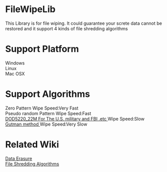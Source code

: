# FileWipeLib
This Library is for file wiping. It could guarantee your screte data cannot be restored and it support 4 kinds of file shredding algorithms <br/>

# Support Platform
Windows </br>
Linux    </br>
Mac OSX   </br>

# Support Algorithms
<a>Zero Pattern </a>     Wipe Speed:Very Fast</br>
<a>Pseudo random Pattern</a>     Wipe Speed:Fast</br>
<a href="https://ia.signal.army.mil/docs/DOD5220_22M/522022m.htm" >DOD5220_22M For The U.S. military and FBI .etc </a>   Wipe Speed:Slow</br>
<a href="http://en.wikipedia.org/wiki/Gutmann_method">Gutman method  </a>  Wipe Speed:Very Slow</br>


# Related Wiki
<a href="https://en.wikipedia.org/wiki/Data_erasure">Data Erasure</a></br>
<a href="http://www.aceerasefileshredder.com/file-shredding-algorithms/">File Shredding Algorithms</a></br>


